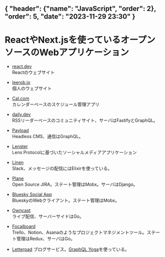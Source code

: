 { "header": {"name": "JavaScript", "order": 2}, "order": 5, "date": "2023-11-29 23:30" }
---
# ReactやNext.jsを使っているオープンソースのWebアプリケーション

* [react.dev](https://github.com/reactjs/react.dev)  
Reactのウェブサイト

* [leerob.io](https://github.com/leerob/leerob.io)  
個人のウェブサイト

* [Cal.com](https://github.com/calcom/cal.com)  
カレンダーベースのスケジュール管理アプリ

* [daily.dev](https://github.com/dailydotdev/apps)  
RSSリーダーベースのコミュニティサイト、サーバはFastifyとGraphQL。

* [Payload](https://github.com/payloadcms/payload)  
Headless CMS、通信はGraphQL。

* [Lenster](https://github.com/lensterxyz/lenster)  
Lens Protocolに基づいたソーシャルメディアアプリケーション

* [Linen](https://github.com/Linen-dev/linen.dev)  
Slack、メッセージの配信にはElixirを使っている。

* [Plane](https://github.com/makeplane/plane)  
Open Source JIRA。ステート管理はMobx。サーバはDjango。

* [Bluesky Social App](https://github.com/bluesky-social/social-app)  
BlueskyのWebクライアント。ステート管理はMobx。

* [Owncast](https://github.com/owncast/owncast)  
ライブ配信、サーバーサイドはGo。

* [Focalboard](https://github.com/mattermost/focalboard)  
Trello、Notion、Asanaのようなプロジェクトマネジメントツール。ステート管理はRedux、サーバはGo。

* [Letterpad](https://github.com/letterpad/letterpad)
ブログサービス。[GraphQL Yoga](https://github.com/dotansimha/graphql-yoga)を使っている。